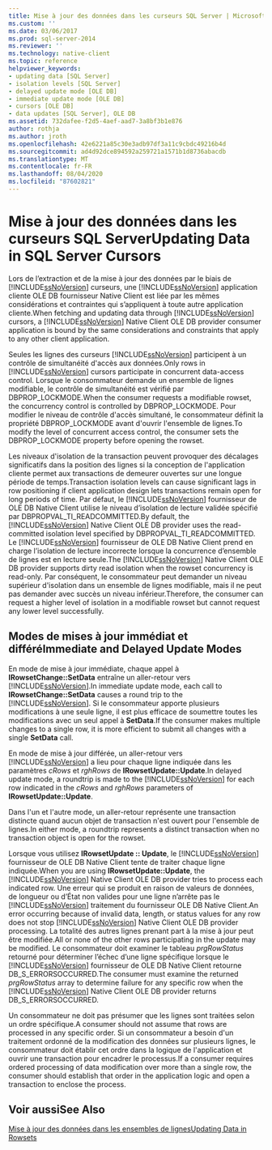 ```yaml
---
title: Mise à jour des données dans les curseurs SQL Server | Microsoft Docs
ms.custom: ''
ms.date: 03/06/2017
ms.prod: sql-server-2014
ms.reviewer: ''
ms.technology: native-client
ms.topic: reference
helpviewer_keywords:
- updating data [SQL Server]
- isolation levels [SQL Server]
- delayed update mode [OLE DB]
- immediate update mode [OLE DB]
- cursors [OLE DB]
- data updates [SQL Server], OLE DB
ms.assetid: 732dafee-f2d5-4aef-aad7-3a8bf3b1e876
author: rothja
ms.author: jroth
ms.openlocfilehash: 42e6221a85c30e3adb97df3a11c9cbdc49216b4d
ms.sourcegitcommit: ad4d92dce894592a259721a1571b1d8736abacdb
ms.translationtype: MT
ms.contentlocale: fr-FR
ms.lasthandoff: 08/04/2020
ms.locfileid: "87602821"
---
```

# <a name="updating-data-in-sql-server-cursors"></a><span data-ttu-id="f7281-102">Mise à jour des données dans les curseurs SQL Server</span><span class="sxs-lookup"><span data-stu-id="f7281-102">Updating Data in SQL Server Cursors</span></span>
  <span data-ttu-id="f7281-103">Lors de l’extraction et de la mise à jour des données par le biais de [!INCLUDE[ssNoVersion](../../includes/ssnoversion-md.md)] curseurs, une [!INCLUDE[ssNoVersion](../../includes/ssnoversion-md.md)] application cliente OLE DB fournisseur Native Client est liée par les mêmes considérations et contraintes qui s’appliquent à toute autre application cliente.</span><span class="sxs-lookup"><span data-stu-id="f7281-103">When fetching and updating data through [!INCLUDE[ssNoVersion](../../includes/ssnoversion-md.md)] cursors, a [!INCLUDE[ssNoVersion](../../includes/ssnoversion-md.md)] Native Client OLE DB provider consumer application is bound by the same considerations and constraints that apply to any other client application.</span></span>  
  
 <span data-ttu-id="f7281-104">Seules les lignes des curseurs [!INCLUDE[ssNoVersion](../../includes/ssnoversion-md.md)] participent à un contrôle de simultanéité d'accès aux données.</span><span class="sxs-lookup"><span data-stu-id="f7281-104">Only rows in [!INCLUDE[ssNoVersion](../../includes/ssnoversion-md.md)] cursors participate in concurrent data-access control.</span></span> <span data-ttu-id="f7281-105">Lorsque le consommateur demande un ensemble de lignes modifiable, le contrôle de simultanéité est vérifié par DBPROP_LOCKMODE.</span><span class="sxs-lookup"><span data-stu-id="f7281-105">When the consumer requests a modifiable rowset, the concurrency control is controlled by DBPROP_LOCKMODE.</span></span> <span data-ttu-id="f7281-106">Pour modifier le niveau de contrôle d'accès simultané, le consommateur définit la propriété DBPROP_LOCKMODE avant d'ouvrir l'ensemble de lignes.</span><span class="sxs-lookup"><span data-stu-id="f7281-106">To modify the level of concurrent access control, the consumer sets the DBPROP_LOCKMODE property before opening the rowset.</span></span>  
  
 <span data-ttu-id="f7281-107">Les niveaux d'isolation de la transaction peuvent provoquer des décalages significatifs dans la position des lignes si la conception de l'application cliente permet aux transactions de demeurer ouvertes sur une longue période de temps.</span><span class="sxs-lookup"><span data-stu-id="f7281-107">Transaction isolation levels can cause significant lags in row positioning if client application design lets transactions remain open for long periods of time.</span></span> <span data-ttu-id="f7281-108">Par défaut, le [!INCLUDE[ssNoVersion](../../includes/ssnoversion-md.md)] fournisseur de OLE DB Native Client utilise le niveau d’isolation de lecture validée spécifié par DBPROPVAL_TI_READCOMMITTED.</span><span class="sxs-lookup"><span data-stu-id="f7281-108">By default, the [!INCLUDE[ssNoVersion](../../includes/ssnoversion-md.md)] Native Client OLE DB provider uses the read-committed isolation level specified by DBPROPVAL_TI_READCOMMITTED.</span></span> <span data-ttu-id="f7281-109">Le [!INCLUDE[ssNoVersion](../../includes/ssnoversion-md.md)] fournisseur de OLE DB Native Client prend en charge l’isolation de lecture incorrecte lorsque la concurrence d’ensemble de lignes est en lecture seule.</span><span class="sxs-lookup"><span data-stu-id="f7281-109">The [!INCLUDE[ssNoVersion](../../includes/ssnoversion-md.md)] Native Client OLE DB provider supports dirty read isolation when the rowset concurrency is read-only.</span></span> <span data-ttu-id="f7281-110">Par conséquent, le consommateur peut demander un niveau supérieur d'isolation dans un ensemble de lignes modifiable, mais il ne peut pas demander avec succès un niveau inférieur.</span><span class="sxs-lookup"><span data-stu-id="f7281-110">Therefore, the consumer can request a higher level of isolation in a modifiable rowset but cannot request any lower level successfully.</span></span>  
  
## <a name="immediate-and-delayed-update-modes"></a><span data-ttu-id="f7281-111">Modes de mises à jour immédiat et différé</span><span class="sxs-lookup"><span data-stu-id="f7281-111">Immediate and Delayed Update Modes</span></span>  
 <span data-ttu-id="f7281-112">En mode de mise à jour immédiate, chaque appel à **IRowsetChange::SetData** entraîne un aller-retour vers [!INCLUDE[ssNoVersion](../../includes/ssnoversion-md.md)].</span><span class="sxs-lookup"><span data-stu-id="f7281-112">In immediate update mode, each call to **IRowsetChange::SetData** causes a round trip to the [!INCLUDE[ssNoVersion](../../includes/ssnoversion-md.md)].</span></span> <span data-ttu-id="f7281-113">Si le consommateur apporte plusieurs modifications à une seule ligne, il est plus efficace de soumettre toutes les modifications avec un seul appel à **SetData**.</span><span class="sxs-lookup"><span data-stu-id="f7281-113">If the consumer makes multiple changes to a single row, it is more efficient to submit all changes with a single **SetData** call.</span></span>  
  
 <span data-ttu-id="f7281-114">En mode de mise à jour différée, un aller-retour vers [!INCLUDE[ssNoVersion](../../includes/ssnoversion-md.md)] a lieu pour chaque ligne indiquée dans les paramètres *cRows* et *rghRows* de **IRowsetUpdate::Update**.</span><span class="sxs-lookup"><span data-stu-id="f7281-114">In delayed update mode, a roundtrip is made to the [!INCLUDE[ssNoVersion](../../includes/ssnoversion-md.md)] for each row indicated in the *cRows* and *rghRows* parameters of **IRowsetUpdate::Update**.</span></span>  
  
 <span data-ttu-id="f7281-115">Dans l'un et l'autre mode, un aller-retour représente une transaction distincte quand aucun objet de transaction n'est ouvert pour l'ensemble de lignes.</span><span class="sxs-lookup"><span data-stu-id="f7281-115">In either mode, a roundtrip represents a distinct transaction when no transaction object is open for the rowset.</span></span>  
  
 <span data-ttu-id="f7281-116">Lorsque vous utilisez **IRowsetUpdate :: Update**, le [!INCLUDE[ssNoVersion](../../includes/ssnoversion-md.md)] fournisseur de OLE DB Native Client tente de traiter chaque ligne indiquée.</span><span class="sxs-lookup"><span data-stu-id="f7281-116">When you are using **IRowsetUpdate::Update**, the [!INCLUDE[ssNoVersion](../../includes/ssnoversion-md.md)] Native Client OLE DB provider tries to process each indicated row.</span></span> <span data-ttu-id="f7281-117">Une erreur qui se produit en raison de valeurs de données, de longueur ou d’État non valides pour une ligne n’arrête pas le [!INCLUDE[ssNoVersion](../../includes/ssnoversion-md.md)] traitement du fournisseur OLE DB Native Client.</span><span class="sxs-lookup"><span data-stu-id="f7281-117">An error occurring because of invalid data, length, or status values for any row does not stop [!INCLUDE[ssNoVersion](../../includes/ssnoversion-md.md)] Native Client OLE DB provider processing.</span></span> <span data-ttu-id="f7281-118">La totalité des autres lignes prenant part à la mise à jour peut être modifiée.</span><span class="sxs-lookup"><span data-stu-id="f7281-118">All or none of the other rows participating in the update may be modified.</span></span> <span data-ttu-id="f7281-119">Le consommateur doit examiner le tableau *prgRowStatus* retourné pour déterminer l’échec d’une ligne spécifique lorsque le [!INCLUDE[ssNoVersion](../../includes/ssnoversion-md.md)] fournisseur de OLE DB Native Client retourne DB_S_ERRORSOCCURRED.</span><span class="sxs-lookup"><span data-stu-id="f7281-119">The consumer must examine the returned *prgRowStatus* array to determine failure for any specific row when the [!INCLUDE[ssNoVersion](../../includes/ssnoversion-md.md)] Native Client OLE DB provider returns DB_S_ERRORSOCCURRED.</span></span>  
  
 <span data-ttu-id="f7281-120">Un consommateur ne doit pas présumer que les lignes sont traitées selon un ordre spécifique.</span><span class="sxs-lookup"><span data-stu-id="f7281-120">A consumer should not assume that rows are processed in any specific order.</span></span> <span data-ttu-id="f7281-121">Si un consommateur a besoin d'un traitement ordonné de la modification des données sur plusieurs lignes, le consommateur doit établir cet ordre dans la logique de l'application et ouvrir une transaction pour encadrer le processus.</span><span class="sxs-lookup"><span data-stu-id="f7281-121">If a consumer requires ordered processing of data modification over more than a single row, the consumer should establish that order in the application logic and open a transaction to enclose the process.</span></span>  
  
## <a name="see-also"></a><span data-ttu-id="f7281-122">Voir aussi</span><span class="sxs-lookup"><span data-stu-id="f7281-122">See Also</span></span>  
 [<span data-ttu-id="f7281-123">Mise à jour des données dans les ensembles de lignes</span><span class="sxs-lookup"><span data-stu-id="f7281-123">Updating Data in Rowsets</span></span>](updating-data-in-rowsets.md)  
  
  
